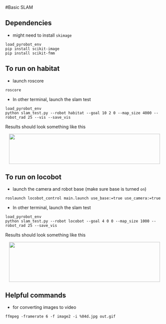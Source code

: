 #Basic SLAM

## Dependencies
- might need to install `skimage`
```
load_pyrobot_env
pip install scikit-image
pip install scikit-fmm
```
## To run on habitat
- launch roscore
```
roscore
```

- In other terminal, launch the slam test
```
load_pyrobot_env
python slam_test.py --robot habitat --goal 10 2 0 --map_size 4000 --robot_rad 25 --vis --save_vis 
```
 Results should look something like this
<p align="center">
    <img src="https://media.giphy.com/media/ipIo1j5ryMwUV5xzy5/giphy.gif", width="480" height="96">
</p>
 
 ## To run on locobot 
- launch the camera and robot base (make sure base is turned `on`)
 ```
roslaunch locobot_control main.launch use_base:=true use_camera:=true
```
 
- In other terminal, launch the slam test
```
load_pyrobot_env
python slam_test.py --robot locobot --goal 4 0 0 --map_size 1000 --robot_rad 25 --save_vis
```

Results should look something like this
<p align="center">
    <img src="https://media.giphy.com/media/sjWJMYAF3NYRXyJj5o/giphy.gif",  width="480" height="127">
</p>

## Helpful commands
- for converting images to video
```
ffmpeg -framerate 6 -f image2 -i %04d.jpg out.gif
```